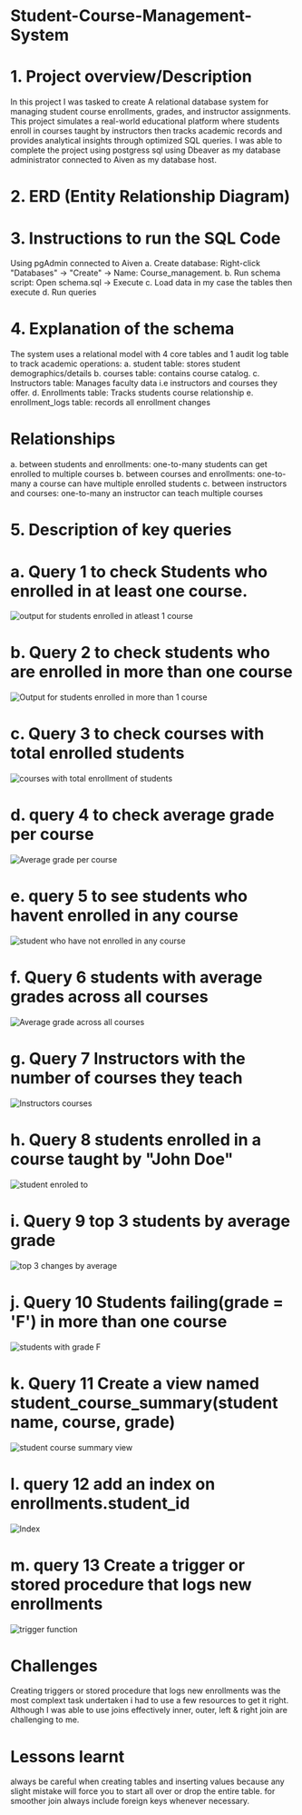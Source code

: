 # Student-Course-Management-System
# 1. Project overview/Description
In this project I was tasked to create A relational database system for managing student course enrollments, grades, and instructor assignments.  This project simulates a real-world educational platform where students enroll in courses taught by instructors then tracks academic records and provides analytical insights through optimized SQL queries. I was able to complete the project using postgress sql using Dbeaver as my database administrator connected to Aiven as my database host.
# 2. ERD (Entity Relationship Diagram)

# 3. Instructions to run the SQL Code
Using pgAdmin connected to Aiven
a. Create database: Right-click "Databases" → "Create" → Name: Course_management.
b. Run schema script: Open schema.sql → Execute
c. Load data in my case the tables then execute
d. Run queries 
# 4. Explanation of the schema
The system uses a relational model with 4 core tables and 1 audit log table to track academic operations:
a. student table: stores student demographics/details
b. courses table: contains course catalog.
c. Instructors table: Manages faculty data i.e instructors and courses they offer.
d. Enrollments table: Tracks students course relationship
e. enrollment_logs table: records all enrollment changes
# Relationships
a. between students and enrollments: one-to-many
students can get enrolled to multiple courses
b. between courses and enrollments: one-to-many
a course can have multiple enrolled students
c. between instructors and courses: one-to-many
an instructor can teach multiple courses
# 5. Description of key queries

# a. Query 1 to check Students who enrolled in at least one course.
![output for students enrolled in atleast 1 course](https://github.com/user-attachments/assets/bc146d4f-0fa9-4695-9a75-1008bda2d888)
# b. Query 2 to check students who are enrolled in more than one course
![Output for students enrolled in more than 1 course](https://github.com/user-attachments/assets/3a31ce7a-780b-4d5f-9776-a98bd2b99383)
# c. Query 3 to check courses with total enrolled students
![courses with total enrollment of students](https://github.com/user-attachments/assets/d66b53f3-901c-45de-a156-3a167129a829)
# d. query 4 to check average grade per course
![Average grade per course](https://github.com/user-attachments/assets/3c79403c-285d-4710-ba7b-6b7f7d9ae1d1)
# e. query 5 to see students who havent enrolled in any course
![student who have not enrolled in any course](https://github.com/user-attachments/assets/61e527f2-0251-41dd-8030-606fcdc2268f)
# f. Query 6 students with average grades across all courses
![Average grade across all courses](https://github.com/user-attachments/assets/f060f8cb-559f-44d7-86ff-f9568940d6d1)
# g. Query 7 Instructors with the number of courses they teach
![Instructors courses](https://github.com/user-attachments/assets/5e4a2d93-6e16-489a-ab33-3c5606875475)
# h. Query 8 students enrolled in a course taught by "John Doe"
![student enroled to](https://github.com/user-attachments/assets/74671b8d-b4c1-4dc0-9525-996cc54a44f4)
# i. Query 9 top 3 students by average grade
![top 3 changes by average](https://github.com/user-attachments/assets/06ae3275-dfcf-4bfc-985b-87dbb02f791e)
# j. Query 10 Students failing(grade = 'F') in more than one course
![students with grade F](https://github.com/user-attachments/assets/dcca53ea-3182-4926-b015-25cbbc594c3b)
# k. Query 11 Create a view named student_course_summary(student name, course, grade)
![student course summary view](https://github.com/user-attachments/assets/5971acbf-ce33-4b5f-b48c-8723c1e30629)
# l. query 12 add an index on enrollments.student_id
![Index](https://github.com/user-attachments/assets/e20f8bc4-21c2-49fe-a106-068e7eaf207f)
# m. query 13 Create a trigger or stored procedure that logs new enrollments
![trigger function](https://github.com/user-attachments/assets/364cca4f-8a6c-41c2-af60-49f852adc6bb)
# Challenges
Creating triggers  or stored procedure that logs new enrollments was the most complext task undertaken i had to use a few resources to get it right.
Although I was able to use joins effectively inner, outer, left & right join are challenging to me.
# Lessons learnt 
always be careful when creating tables and inserting values because any slight mistake will force you to start all over or drop the entire table.
for smoother join always include foreign keys whenever necessary.


